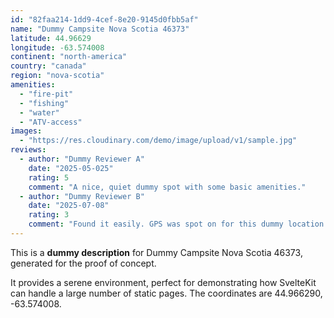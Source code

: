 ```yaml
---
id: "82faa214-1dd9-4cef-8e20-9145d0fbb5af"
name: "Dummy Campsite Nova Scotia 46373"
latitude: 44.96629
longitude: -63.574008
continent: "north-america"
country: "canada"
region: "nova-scotia"
amenities:
  - "fire-pit"
  - "fishing"
  - "water"
  - "ATV-access"
images:
  - "https://res.cloudinary.com/demo/image/upload/v1/sample.jpg"
reviews:
  - author: "Dummy Reviewer A"
    date: "2025-05-025"
    rating: 5
    comment: "A nice, quiet dummy spot with some basic amenities."
  - author: "Dummy Reviewer B"
    date: "2025-07-08"
    rating: 3
    comment: "Found it easily. GPS was spot on for this dummy location."
---
```


This is a **dummy description** for Dummy Campsite Nova Scotia 46373, generated for the proof of concept.

It provides a serene environment, perfect for demonstrating how SvelteKit can handle a large number of static pages. The coordinates are 44.966290, -63.574008.
